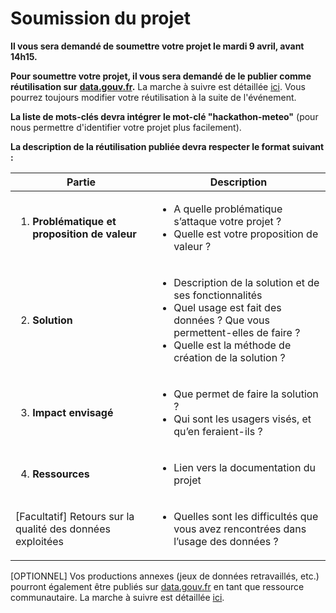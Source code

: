 # Soumission du projet

**Il vous sera demandé de soumettre votre projet le mardi 9 avril, avant 14h15.**

**Pour soumettre votre projet, il vous sera demandé de le publier comme réutilisation sur** [**data.gouv.fr**](http://data.gouv.fr/)**.** La marche à suivre est détaillée [ici](https://guides.data.gouv.fr/guide-data.gouv.fr/reutilisations/publier-une-reutilisation). Vous pourrez toujours modifier votre réutilisation à la suite de l'événement.

**La liste de mots-clés devra intégrer le mot-clé "hackathon-meteo"** (pour nous permettre d'identifier votre projet plus facilement).

**La description de la réutilisation publiée devra respecter le format suivant :**&#x20;

| Partie                                                                    | Description                                                                                                                                                                                                      |
| ------------------------------------------------------------------------- | ---------------------------------------------------------------------------------------------------------------------------------------------------------------------------------------------------------------- |
| <ol><li><strong>Problématique et proposition de valeur</strong></li></ol> | <ul><li>A quelle problématique s’attaque votre projet ?</li><li>Quelle est votre proposition de valeur ?</li></ul>                                                                                               |
| <ol start="2"><li><strong>Solution</strong></li></ol>                     | <ul><li>Description de la solution et de ses fonctionnalités</li><li>Quel usage est fait des données ? Que vous permettent-elles de faire ?</li><li>Quelle est la méthode de création de la solution ?</li></ul> |
| <ol start="3"><li><strong>Impact envisagé</strong></li></ol>              | <ul><li>Que permet de faire la solution ?</li><li>Qui sont les usagers visés, et qu’en feraient-ils ?</li></ul>                                                                                                  |
| <ol start="4"><li><strong>Ressources</strong></li></ol>                   | <ul><li>Lien vers la documentation du projet</li></ul>                                                                                                                                                           |
| \[Facultatif] Retours sur la qualité des données exploitées               | <ul><li>Quelles sont les difficultés que vous avez rencontrées dans l’usage des données ?</li></ul>                                                                                                              |

\[OPTIONNEL] Vos productions annexes (jeux de données retravaillés, etc.) pourront également être publiés sur [data.gouv.fr](http://data.gouv.fr/) en tant que ressource communautaire. La marche à suivre est détaillée [ici](https://guides.data.gouv.fr/guide-data.gouv.fr/ressource-communautaire).
